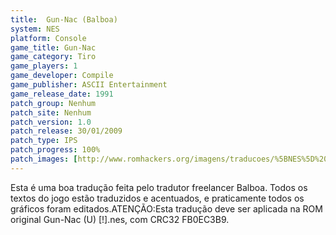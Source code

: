 ```yaml
---
title:  Gun-Nac (Balboa)
system: NES
platform: Console
game_title: Gun-Nac
game_category: Tiro
game_players: 1
game_developer: Compile
game_publisher: ASCII Entertainment
game_release_date: 1991
patch_group: Nenhum
patch_site: Nenhum
patch_version: 1.0
patch_release: 30/01/2009
patch_type: IPS
patch_progress: 100%
patch_images: [http://www.romhackers.org/imagens/traducoes/%5BNES%5D%20Gun-Nac%20-%20Balboa%20-%201.png,http://www.romhackers.org/imagens/traducoes/%5BNES%5D%20Gun-Nac%20-%20Balboa%20-%202.png,http://www.romhackers.org/imagens/traducoes/%5BNES%5D%20Gun-Nac%20-%20Balboa%20-%203.png]
---
```

Esta é uma boa tradução feita pelo tradutor freelancer Balboa. Todos os textos do jogo estão traduzidos e acentuados, e praticamente todos os gráficos foram editados.ATENÇÃO:Esta tradução deve ser aplicada na ROM original Gun-Nac (U) [!].nes, com CRC32 FB0EC3B9.